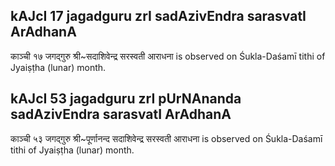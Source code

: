## kAJcI 17 jagadguru zrI sadAzivEndra sarasvatI ArAdhanA

काञ्ची १७ जगद्गुरु श्री~सदाशिवेन्द्र सरस्वती आराधना is observed on Śukla-Daśamī tithi of Jyaiṣṭha (lunar) month.



## kAJcI 53 jagadguru zrI pUrNAnanda sadAzivEndra sarasvatI ArAdhanA

काञ्ची ५३ जगद्गुरु श्री~पूर्णानन्द सदाशिवेन्द्र सरस्वती आराधना is observed on Śukla-Daśamī tithi of Jyaiṣṭha (lunar) month.



